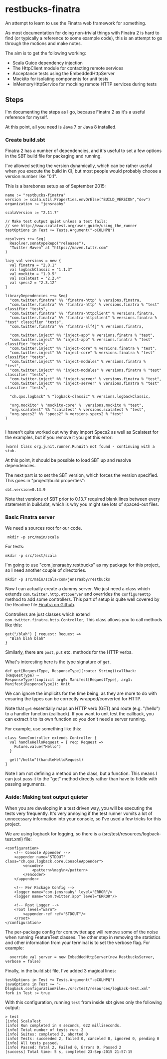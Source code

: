 # restbucks-finatra
An attempt to learn to use the Finatra web framework for something.

As most documentation for doing non-trivial things with Finatra 2 is hard to find (or typically a reference to some example code), this is an attempt to go through the motions and make notes.

The aim is to get the following working:
* Scala Guice dependency injection
* The HttpClient module for contacting remote services
* Acceptance tests using the EmbeddedHttpServer
* Mockito for isolating components for unit tests
* InMemoryHttpService for mocking remote HTTP services during tests

## Steps
I'm documenting the steps as I go, because Finatra 2 as it's a useful reference for myself.

At this point, all you need is Java 7 or Java 8 installed.

### Create build.sbt
Finatra 2 has a number of dependencies, and it's useful to set a few options in
the SBT build file for packaging and running.

I've allowed setting the version dynamically, which can be rather useful when you execute the
build in CI, but most people would probably choose a version number like "0.1".

This is a barebones setup as of September 2015:

```
name := "restbucks-finatra"
version := scala.util.Properties.envOrElse("BUILD_VERSION","dev")
organization := "jensraaby"

scalaVersion := "2.11.7"

// Make test output quiet unless a test fails:
// see http://www.scalatest.org/user_guide/using_the_runner
testOptions in Test += Tests.Argument("-oCOLHPQ")

resolvers ++= Seq(
  Resolver.sonatypeRepo("releases"),
  "Twitter Maven" at "https://maven.twttr.com"
)

lazy val versions = new {
  val finatra = "2.0.1"
  val logbackClassic = "1.1.3"
  val mockito = "1.9.5"
  val scalatest = "2.2.4"
  val specs2 = "2.3.12"
}

libraryDependencies ++= Seq(
  "com.twitter.finatra" %% "finatra-http" % versions.finatra,
  "com.twitter.finatra" %% "finatra-http" % versions.finatra % "test" classifier "tests",
  "com.twitter.finatra" %% "finatra-httpclient" % versions.finatra,
  "com.twitter.finatra" %% "finatra-httpclient" % versions.finatra % "test" classifier "tests",
  "com.twitter.finatra" %% "finatra-slf4j" % versions.finatra,

  "com.twitter.inject" %% "inject-app" % versions.finatra % "test",
  "com.twitter.inject" %% "inject-app" % versions.finatra % "test" classifier "tests",
  "com.twitter.inject" %% "inject-core" % versions.finatra % "test",
  "com.twitter.inject" %% "inject-core" % versions.finatra % "test" classifier "tests",
  "com.twitter.inject" %% "inject-modules" % versions.finatra % "test",
  "com.twitter.inject" %% "inject-modules" % versions.finatra % "test" classifier "tests",
  "com.twitter.inject" %% "inject-server" % versions.finatra % "test",
  "com.twitter.inject" %% "inject-server" % versions.finatra % "test" classifier "tests",

  "ch.qos.logback" % "logback-classic" % versions.logbackClassic,

  "org.mockito" % "mockito-core" %  versions.mockito % "test",
  "org.scalatest" %% "scalatest" % versions.scalatest % "test",
  "org.specs2" %% "specs2" % versions.specs2 % "test"
)


```
I haven't quite worked out why they import Specs2 as well as Scalatest for the
examples, but if you remove it you get this error:
```
[warn] Class org.junit.runner.RunWith not found - continuing with a stub.
```

At this point, it should be possible to load SBT up and resolve dependencies.

The next part is to set the SBT version, which forces the version specified. This
goes in "project/build.properties":
```
sbt.version=0.13.9
```
Note that versions of SBT prior to 0.13.7 required blank lines between every
statement in build.sbt, which is why you might see lots of spaced-out files.

### Basic Finatra server

We need a sources root for our code.

``` mkdir -p src/main/scala```

For tests:

```mkdir -p src/test/scala```

I'm going to use "com.jensraaby.restbucks" as my package for this project, so I need
another couple of directories.

```
mkdir -p src/main/scala/com/jensraaby/restbucks
```

Now I can actually create a dummy server.
We just need a class which extends ```com.twitter.http.HttpServer``` and
overrides the ```configureHttp``` method to add some controllers. This part of
setup is quite well covered by the Readme file
[Finatra on Github](https://github.com/twitter/finatra).

Controllers are just classes which extend ```com.twitter.finatra.http.Controller```,
This class allows you to call methods like this:

```
get("/blah") { request: Request =>
  "Blah blah blah"
}
```
Similarly, there are `post`, `put` etc. methods for the HTTP verbs.

What's interesting here is the type signature of ```get```.

```
def get[RequestType, ResponseType](route: String)(callback: (RequestType) ⇒
ResponseType)(implicit arg0: Manifest[RequestType], arg1:
Manifest[ResponseType]): Unit
```

We can ignore the implicits for the time being, as they are more to do with
ensuring the types can be correctly wrapped/converted for HTTP.

Note that ```get``` essentially maps an HTTP verb (GET) and route (e.g. "/hello") to a
handler function (callback). If you want to unit test the callback, you can extract it to
its own function so you don't need a server running.

For example, use something like this:

```
class SomeController extends Controller {
  val handleHelloRequest = { req: Request =>
    Future.value("Hello")
  }

  get("/hello")(handleHelloRequest)
}
```

Note I am not defining a method on the class, but a function. This means I can
just pass it to the "get" method directly rather than have to fiddle with
passing arguments.

### Aside: Making test output quieter
When you are developing in a test driven way, you will be executing the tests very frequently.
It's very annoying if the test runner vomits a lot of unnecessary information into your console, so I've used a few tricks for this project.

We are using logback for logging, so there is a (src/test/resources/logback-test.xml) file:
```
<configuration>
    <!-- Console Appender -->
    <appender name="STDOUT" class="ch.qos.logback.core.ConsoleAppender">
        <encoder>
            <pattern>%msg%n</pattern>
        </encoder>
    </appender>

    <!-- Per Package Config -->
    <logger name="com.jensraaby" level="ERROR"/>
    <logger name="com.twitter.app" level="ERROR"/>

    <!-- Root Logger -->
    <root level="warn">
        <appender-ref ref="STDOUT"/>
    </root>
</configuration>
```
The per-package config for com.twitter.app will remove some of the noise when running FeatureTest classes.
The other step in removing the statistics and other information from your terminal is to set the verbose flag. For example:
```
  override val server = new EmbeddedHttpServer(new RestbucksServer, verbose = false)

```

Finally, in the build.sbt file, I've added 3 magical lines:
```
testOptions in Test += Tests.Argument("-oCOLHPQ")
javaOptions in Test += "-Dlogback.configurationFile=./src/test/resources/logback-test.xml"
fork in Test := true
```

With this configuration, running `test` from inside sbt gives only the following output:
```
> test
[info] ScalaTest
[info] Run completed in 4 seconds, 622 milliseconds.
[info] Total number of tests run: 2
[info] Suites: completed 2, aborted 0
[info] Tests: succeeded 2, failed 0, canceled 0, ignored 0, pending 0
[info] All tests passed.
[info] Passed: Total 2, Failed 0, Errors 0, Passed 2
[success] Total time: 5 s, completed 23-Sep-2015 21:57:15
```
